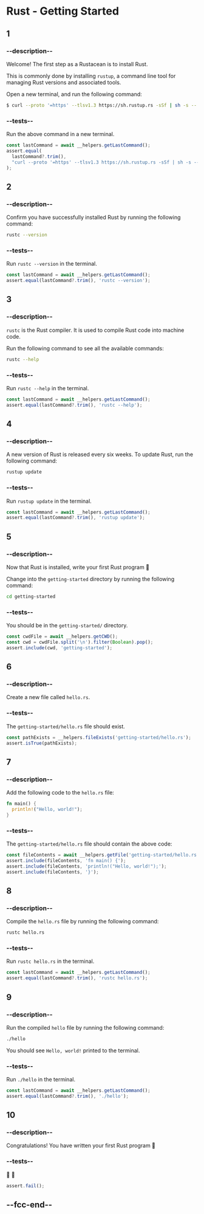 # Rust - Getting Started

## 1

### --description--

Welcome! The first step as a Rustacean is to install Rust.

This is commonly done by installing `rustup`, a command line tool for managing Rust versions and associated tools.

Open a new terminal, and run the following command:

```bash
$ curl --proto '=https' --tlsv1.3 https://sh.rustup.rs -sSf | sh -s -- -y
```

### --tests--

Run the above command in a new terminal.

```js
const lastCommand = await __helpers.getLastCommand();
assert.equal(
  lastCommand?.trim(),
  "curl --proto '=https' --tlsv1.3 https://sh.rustup.rs -sSf | sh -s -- -y"
);
```

## 2

### --description--

Confirm you have successfully installed Rust by running the following command:

```bash
rustc --version
```

### --tests--

Run `rustc --version` in the terminal.

```js
const lastCommand = await __helpers.getLastCommand();
assert.equal(lastCommand?.trim(), 'rustc --version');
```

## 3

### --description--

`rustc` is the Rust compiler. It is used to compile Rust code into machine code.

Run the following command to see all the available commands:

```bash
rustc --help
```

### --tests--

Run `rustc --help` in the terminal.

```js
const lastCommand = await __helpers.getLastCommand();
assert.equal(lastCommand?.trim(), 'rustc --help');
```

## 4

### --description--

A new version of Rust is released every six weeks. To update Rust, run the following command:

```bash
rustup update
```

### --tests--

Run `rustup update` in the terminal.

```js
const lastCommand = await __helpers.getLastCommand();
assert.equal(lastCommand?.trim(), 'rustup update');
```

## 5

### --description--

Now that Rust is installed, write your first Rust program 🚀

Change into the `getting-started` directory by running the following command:

```bash
cd getting-started
```

### --tests--

You should be in the `getting-started/` directory.

```js
const cwdFile = await __helpers.getCWD();
const cwd = cwdFile.split('\n').filter(Boolean).pop();
assert.include(cwd, 'getting-started');
```

## 6

### --description--

Create a new file called `hello.rs`.

### --tests--

The `getting-started/hello.rs` file should exist.

```js
const pathExists = __helpers.fileExists('getting-started/hello.rs');
assert.isTrue(pathExists);
```

## 7

### --description--

Add the following code to the `hello.rs` file:

```rust
fn main() {
  println!("Hello, world!");
}
```

### --tests--

The `getting-started/hello.rs` file should contain the above code:

```js
const fileContents = await __helpers.getFile('getting-started/hello.rs');
assert.include(fileContents, 'fn main() {');
assert.include(fileContents, 'println!("Hello, world!");');
assert.include(fileContents, '}');
```

## 8

### --description--

Compile the `hello.rs` file by running the following command:

```bash
rustc hello.rs
```

### --tests--

Run `rustc hello.rs` in the terminal.

```js
const lastCommand = await __helpers.getLastCommand();
assert.equal(lastCommand?.trim(), 'rustc hello.rs');
```

## 9

### --description--

Run the compiled `hello` file by running the following command:

```bash
./hello
```

You should see `Hello, world!` printed to the terminal.

### --tests--

Run `./hello` in the terminal.

```js
const lastCommand = await __helpers.getLastCommand();
assert.equal(lastCommand?.trim(), './hello');
```

## 10

### --description--

Congratulations! You have written your first Rust program 🎉

### --tests--

🦀 🚀

```js
assert.fail();
```

## --fcc-end--
